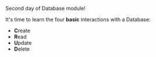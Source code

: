 Second day of Database module!

It's time to learn the four **basic** interactions with a Database:
- **C**reate
- **R**ead
- **U**pdate
- **D**elete
